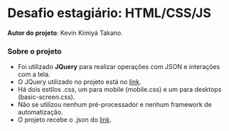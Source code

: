 # Desafio estagiário: HTML/CSS/JS

**Autor do projeto**: Kevin Kimiyá Takano.

### Sobre o projeto

- Foi utilizado **JQuery** para realizar operações com JSON e interações com a tela.
- O JQuery utilizado no projeto está no [link](https://ajax.googleapis.com/ajax/libs/jquery/1.12.2/jquery.min.js).
- Há dois estilos .css, um para mobile (mobile.css) e um para desktops (basic-screen.css).
- Não se utilizou nenhum pré-processador e nenhum framework de automatização.
- O projeto recebe o .json do [link](https://raw.githubusercontent.com/chaordic/frontend-intern-challenge/master/Assets/urls.json).
